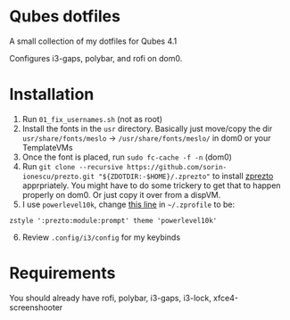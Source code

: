 # Qubes dotfiles
A small collection of my dotfiles for Qubes 4.1

Configures i3-gaps, polybar, and rofi on dom0.

# Installation
1. Run `01_fix_usernames.sh` (not as root)
2. Install the fonts in the `usr` directory. Basically just move/copy the dir `usr/share/fonts/meslo` -> `/usr/share/fonts/meslo/` in dom0 or your TemplateVMs
3. Once the font is placed, run `sudo fc-cache -f -n` (dom0)
4. Run `git clone --recursive https://github.com/sorin-ionescu/prezto.git "${ZDOTDIR:-$HOME}/.zprezto"` to install [zprezto](https://github.com/sorin-ionescu/prezto) apprpriately. You might have to do some trickery to get that to happen properly on dom0. Or just copy it over from a dispVM.
5. I use `powerlevel10k`, change [this line](https://github.com/sorin-ionescu/prezto/blob/master/runcoms/zpreztorc#L133) in `~/.zprofile` to be:

```
zstyle ':prezto:module:prompt' theme 'powerlevel10k'
```
6. Review `.config/i3/config` for my keybinds

# Requirements
You should already have rofi, polybar, i3-gaps, i3-lock, xfce4-screenshooter
